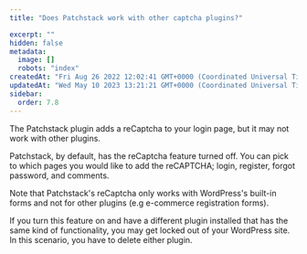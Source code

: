```yaml
---
title: "Does Patchstack work with other captcha plugins?"

excerpt: ""
hidden: false
metadata: 
  image: []
  robots: "index"
createdAt: "Fri Aug 26 2022 12:02:41 GMT+0000 (Coordinated Universal Time)"
updatedAt: "Wed May 10 2023 13:21:21 GMT+0000 (Coordinated Universal Time)"
sidebar:
  order: 7.8
---
```

The Patchstack plugin adds a reCaptcha to your login page, but it may not work with other plugins.

Patchstack, by default, has the reCaptcha feature turned off. You can pick to which pages you would like to add the reCAPTCHA; login, register, forgot password, and comments.

Note that Patchstack's reCaptcha only works with WordPress's built-in forms and not for other plugins (e.g e-commerce registration forms).

If you turn this feature on and have a different plugin installed that has the same kind of functionality, you may get locked out of your WordPress site. In this scenario, you have to delete either plugin.
